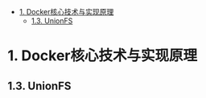 <!-- TOC -->

- [1. Docker核心技术与实现原理](#1-docker核心技术与实现原理)
    - [1.3. UnionFS](#13-unionfs)

<!-- /TOC -->

# 1. Docker核心技术与实现原理    



## 1.3. UnionFS  
 
